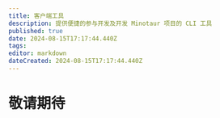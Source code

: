 ```yaml
---
title: 客户端工具
description: 提供便捷的参与开发及开发 Minotaur 项目的 CLI 工具
published: true
date: 2024-08-15T17:17:44.440Z
tags: 
editor: markdown
dateCreated: 2024-08-15T17:17:44.440Z
---
```


# 敬请期待